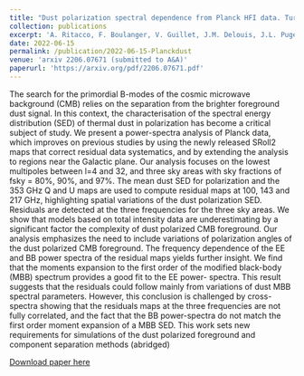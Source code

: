 ```yaml
---
title: "Dust polarization spectral dependence from Planck HFI data. Turning point on CMB polarization foregrounds modelling"
collection: publications
excerpt: 'A. Ritacco, F. Boulanger, V. Guillet, J.M. Delouis, J.L. Puget, J. Aumont, **L. Vacher**'
date: 2022-06-15
permalink: /publication/2022-06-15-Planckdust
venue: 'arxiv 2206.07671 (submitted to A&A)'
paperurl: 'https://arxiv.org/pdf/2206.07671.pdf'
---
```

The search for the primordial B-modes of the cosmic microwave background (CMB) relies on the separation from the brighter foreground dust signal. In this context, the characterisation of the spectral energy distribution (SED) of thermal dust in polarization has become a critical subject of study. We present a power-spectra analysis of Planck data, which improves on previous studies by using the newly released SRoll2 maps that correct residual data systematics, and by extending the analysis to regions near the Galactic plane. Our analysis focuses on the lowest multipoles between l=4 and 32, and three sky areas with sky fractions of fsky = 80%, 90%, and 97%. The mean dust SED for polarization and the 353 GHz Q and U maps are used to compute residual maps at 100, 143 and 217 GHz, highlighting spatial variations of the dust polarization SED. Residuals are detected at the three frequencies for the three sky areas. We show that models based on total intensity data are underestimating by a significant factor the complexity of dust polarized CMB foreground. Our analysis emphasizes the need to include variations of polarization angles of the dust polarized CMB foreground. The frequency dependence of the EE and BB power spectra of the residual maps yields further insight. We find that the moments expansion to the first order of the modified black-body (MBB) spectrum provides a good fit to the EE power- spectra. This result suggests that the residuals could follow mainly from variations of dust MBB spectral parameters. However, this conclusion is challenged by cross-spectra showing that the residuals maps at the three frequencies are not fully correlated, and the fact that the BB power-spectra do not match the first order moment expansion of a MBB SED. This work sets new requirements for simulations of the dust polarized foreground and component separation methods (abridged)

[Download paper here](https://arxiv.org/pdf/2206.07671.pdf)

